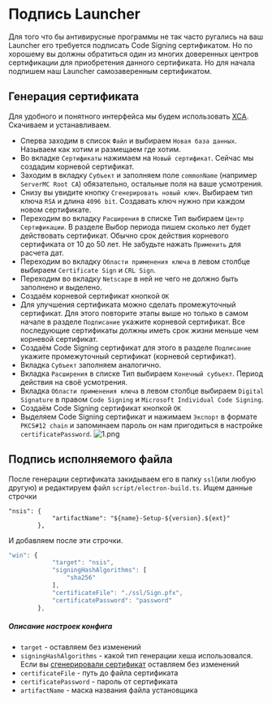 # Подпись Launcher

Для того что бы антивирусные программы не так часто ругались на ваш Launcher его требуется подписать Code Signing сертификатом. Но по хорошему вы должны обратиться один из многих доверенных центров сертификации для приобретения данного сертификата. Но для начала подпишем наш Launcher самозаверенным сертификатом.

## Генерация сертификата

Для удобного и понятного интерфейса мы будем использовать [XCA](https://www.hohnstaedt.de/xca/index.php/download). Скачиваем и устанавливаем.

- Сперва заходим в список `Файл` и выбираем `Новая база данных`. Называем как хотим и размещаем где хотим.
- Во вкладке `Сертификаты` нажимаем на `Новый сертификат`. Сейчас мы создадим корневой сертификат.
- Заходим в вкладку `Субъект` и заполняем поле `commonName` (например `ServerMC Root CA`) обязательно, остальные поля на ваше усмотрения.
- Снизу вы увидите кнопку `Сгенерировать новый ключ`. Выбираем тип ключа `RSA` и длина `4096 bit`. Создавать ключ нужно при каждом новом сертификате.
- Переходим во вкладку `Расширения` в списке Тип выбираем `Центр Сертификации`. В разделе Выбор периода пишем сколько лет будет действовать сертификат. Обычно срок действия корневого сертификата от 10 до 50 лет. Не забудьте нажать `Применить` для расчета дат.
- Переходим во вкладку `Области применения ключа` в левом столбце выбираем `Certificate Sign` и `CRL Sign`.
- Переходим во вкладку `Netscape` в ней не чего не должно быть заполнено и выделено.
- Создаём корневой сертификат кнопкой `OK`
- Для улучшения сертификата можно сделать промежуточный сертификат. Для этого повторите этапы выше но только в самом начале в разделе `Подписание` укажите корневой сертификат. Все последующие сертификаты должны иметь срок жизни меньше чем корневой сертификат.
- Создаём Code Signing сертификат для этого в разделе `Подписание` укажите промежуточный сертификат (корневой сертификат).
- Вкладка `Субъект` заполняем аналогично.
- Вкладка `Расширения` в списке Тип выбираем `Конечный субъект`. Период действия на своё усмотрения.
- Вкладка `Области применения ключа` в левом столбце выбираем `Digital Signature` в правом `Code Signing` и `Microsoft Individual Code Signing`.
- Создаём Code Signing сертификат кнопкой `OK`
- Выделяем Code Signing сертификат и нажимаем `Экспорт` в формате `PKCS#12 chain` и запоминаем пароль он нам пригодиться в настройке `certificatePassword`.
![1.png](/signing/1.webp)

## Подпись исполняемого файла

После генерации сертификата закидываем его в папку `ssl`(или любую другую) и редактируем файл `script/electron-build.ts`. Ищем данные строчки

```ts:line-numbers=28
"nsis": {
            "artifactName": "${name}-Setup-${version}.${ext}"
        },
```

И добавляем после эти строчки.

```ts
"win": {
            "target": "nsis",
            "signingHashAlgorithms": [
                "sha256"
            ],
            "certificateFile": "./ssl/Sign.pfx",
            "certificatePassword": "password"
        },
```

##### Описание настроек конфига

- `target` - оставляем без изменений
- `signingHashAlgorithms` - какой тип генерации хеша использовался. Если вы [сгенерировали сертификат](#генерация-сертификата) оставляем без изменений
- `certificateFile` - путь до файла сертификата
- `certificatePassword` - пароль от сертификата
- `artifactName` - маска названия файла установщика

